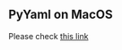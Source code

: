## PyYaml on MacOS

Please check [this link](https://stackoverflow.com/questions/51165585/pip3-install-pyyaml-failed-python3-7-macos-high-sierra)
